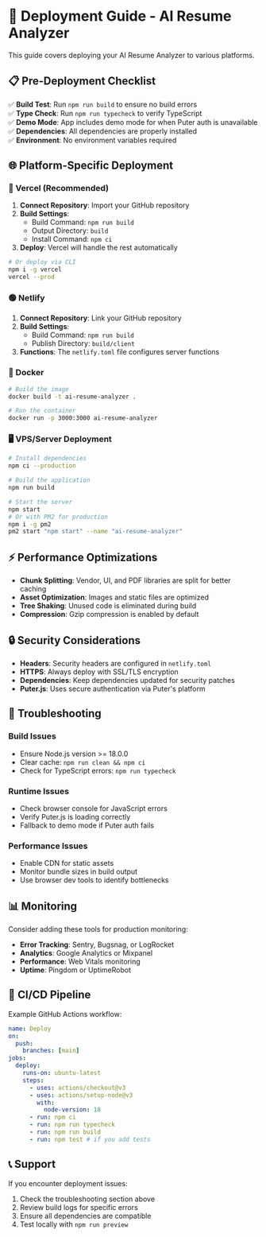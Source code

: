 # 🚀 Deployment Guide - AI Resume Analyzer

This guide covers deploying your AI Resume Analyzer to various platforms.

## 📋 Pre-Deployment Checklist

✅ **Build Test**: Run `npm run build` to ensure no build errors  
✅ **Type Check**: Run `npm run typecheck` to verify TypeScript  
✅ **Demo Mode**: App includes demo mode for when Puter auth is unavailable  
✅ **Dependencies**: All dependencies are properly installed  
✅ **Environment**: No environment variables required  

## 🌐 Platform-Specific Deployment

### 🔷 Vercel (Recommended)

1. **Connect Repository**: Import your GitHub repository
2. **Build Settings**: 
   - Build Command: `npm run build`
   - Output Directory: `build`
   - Install Command: `npm ci`
3. **Deploy**: Vercel will handle the rest automatically

```bash
# Or deploy via CLI
npm i -g vercel
vercel --prod
```

### 🟢 Netlify

1. **Connect Repository**: Link your GitHub repository
2. **Build Settings**:
   - Build Command: `npm run build`
   - Publish Directory: `build/client`
3. **Functions**: The `netlify.toml` file configures server functions

### 🐳 Docker

```bash
# Build the image
docker build -t ai-resume-analyzer .

# Run the container
docker run -p 3000:3000 ai-resume-analyzer
```

### 🖥️ VPS/Server Deployment

```bash
# Install dependencies
npm ci --production

# Build the application
npm run build

# Start the server
npm start
# Or with PM2 for production
npm i -g pm2
pm2 start "npm start" --name "ai-resume-analyzer"
```

## ⚡ Performance Optimizations

- **Chunk Splitting**: Vendor, UI, and PDF libraries are split for better caching
- **Asset Optimization**: Images and static files are optimized
- **Tree Shaking**: Unused code is eliminated during build
- **Compression**: Gzip compression is enabled by default

## 🔒 Security Considerations

- **Headers**: Security headers are configured in `netlify.toml`
- **HTTPS**: Always deploy with SSL/TLS encryption
- **Dependencies**: Keep dependencies updated for security patches
- **Puter.js**: Uses secure authentication via Puter's platform

## 🐛 Troubleshooting

### Build Issues
- Ensure Node.js version >= 18.0.0
- Clear cache: `npm run clean && npm ci`
- Check for TypeScript errors: `npm run typecheck`

### Runtime Issues
- Check browser console for JavaScript errors
- Verify Puter.js is loading correctly
- Fallback to demo mode if Puter auth fails

### Performance Issues
- Enable CDN for static assets
- Monitor bundle sizes in build output
- Use browser dev tools to identify bottlenecks

## 📊 Monitoring

Consider adding these tools for production monitoring:
- **Error Tracking**: Sentry, Bugsnag, or LogRocket
- **Analytics**: Google Analytics or Mixpanel
- **Performance**: Web Vitals monitoring
- **Uptime**: Pingdom or UptimeRobot

## 🔄 CI/CD Pipeline

Example GitHub Actions workflow:

```yaml
name: Deploy
on:
  push:
    branches: [main]
jobs:
  deploy:
    runs-on: ubuntu-latest
    steps:
      - uses: actions/checkout@v3
      - uses: actions/setup-node@v3
        with:
          node-version: 18
      - run: npm ci
      - run: npm run typecheck
      - run: npm run build
      - run: npm test # if you add tests
```

## 📞 Support

If you encounter deployment issues:
1. Check the troubleshooting section above
2. Review build logs for specific errors
3. Ensure all dependencies are compatible
4. Test locally with `npm run preview` 